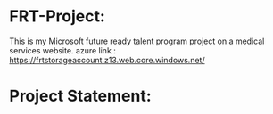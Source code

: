 # FRT-Project:
This is my Microsoft future ready talent program project on a medical services website.
azure link : https://frtstorageaccount.z13.web.core.windows.net/

# Project Statement:
